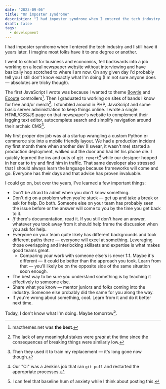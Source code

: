```yaml
---
date: "2023-09-06"
title: "On imposter syndrome"
description: "I had imposter syndrome when I entered the tech industry and I still have it years later. I imagine most folks have it to one degree or another."
draft: false
tags:
  - development
---
```

I had imposter syndrome when I entered the tech industry and I still have it years later. I imagine most folks have it to one degree or another.<!-- excerpt -->

I went to school for business and economics, fell backwards into a job working on a local newspaper website without interviewing and have basically hop scotched to where I am now. On any given day I'd probably tell you I still don't know exactly what I'm doing (I'm not sure anyone does — absolutes are tricky though).

The first JavaScript I wrote was because I wanted to theme [Bowtie](http://bowtieapp.com/) and [Ecoute](https://en.wikipedia.org/wiki/Ecoute) controllers[^1]. Then I graduated to working on sites of bands I know for free and/or merch[^2]. I stumbled around in PHP, JavaScript and some basic server administration to keep things online. I wrote a single HTML/CSS/JS page on that newspaper's website to complement their lagging text editor, autocomplete search and simplify navigation around their archaic CMS[^3].

My first proper dev job was at a startup wrangling a custom Python e-commerce site into a mobile friendly layout. We had a production incident my first month there when another dev (I swear, it wasn't me) started a production deployment, walked out the door and had let his phone die. I quickly learned the ins and outs of `git revert`[^4] while our designer hopped in her car to try and find him in traffic. That same developer also stressed that I should always learn the language because frameworks will come and go. Everyone has their days and that advice has proven invaluable.

I could go on, but over the years, I've learned a few important things:

- Don't be afraid to admit when you don't know something.
- Don't dig on a problem when you're stuck — get up and take a break or ask for help. Do both. Someone else on your team has probably seen the issue before or the answer will come to you by the time you get back to it.
- *If* there's documentation, read it. If you still don't have an answer, whatever you took away from it should help frame the discussion when you ask for help.
- Everyone on your team quite likely has different backgrounds and took different paths there — everyone will excel at something. Leveraging those overlapping and interlocking skillsets and expertise is what makes good teams great.
  - Comparing your work with someone else's is never 1:1. Maybe it's different — it could be better than the approach you took. Learn from that — you'll likely be on the opposite side of the same situation soon enough.
- The best way to be sure you understand something is by teaching it effectively to someone else.
- Share what you know — mentor juniors and folks coming into the industry. Someone else probably did the same for you along the way.
- If you're wrong about something, cool. Learn from it and do it better next time.

Today, I don't know what I'm doing. Maybe tomorrow[^5].

[^1]: macthemes.net was **the best**.
[^2]: The lack of any meaningful stakes were *great* at the time since the consequences of breaking things were similarly low.
[^3]: Then they used it to train my replacement — it's long gone now though.
[^4]: Our "CI" was a Jenkins job that ran `git pull` and restarted the appropriate processes.
[^5]: I can feel that baseline hum of anxiety while I think about posting this.
